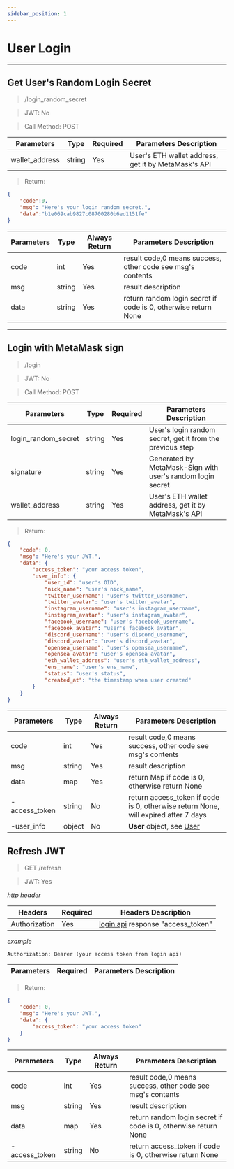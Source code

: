 ```yaml
---
sidebar_position: 1
---
```


# User Login
___
## Get User's Random Login Secret
> /login_random_secret

> JWT: No

> Call Method: POST

| Parameters| Type  | Required |  Parameters Description|
| ----------|--- | ------------- |--------|
| wallet_address |string | Yes  |  User's ETH wallet address, get it by MetaMask's API  |


> Return:

```json
{
    "code":0,
    "msg": "Here's your login random secret.",
    "data":"b1e069cab9827c08700280b6ed1151fe"
}
```

| Parameters | Type | Always Return |  Parameters Description|
| -----------|---- | ------------- |--------|
| code |int | Yes  |  result code,0 means success, other code see msg's contents  |
| msg |string | Yes  | result description   |
| data |string | Yes  | return random login secret if code is 0, otherwise return None |

___

## Login with MetaMask sign
> /login

> JWT: No

> Call Method: POST

| Parameters | Type | Required |  Parameters Description|
| ----------|----- | ------------- |--------|
| login_random_secret|string  | Yes  |  User's login random secret, get it from the previous step  |
| signature |string | Yes  |  Generated by MetaMask-Sign with user's random login secret  |
| wallet_address |string | Yes  |  User's ETH wallet address, get it by MetaMask's API  |

> Return:

```json
{
    "code": 0,
    "msg": "Here's your JWT.",
    "data": {
        "access_token": "your access token",
        "user_info": {
            "user_id": "user's OID",
            "nick_name": "user's nick_name",
            "twitter_username": "user's twitter_username",
            "twitter_avatar": "user's twitter_avatar",
            "instagram_username": "user's instagram_username",
            "instagram_avatar": "user's instagram_avatar",
            "facebook_username": "user's facebook_username",
            "facebook_avatar": "user's facebook_avatar",
            "discord_username": "user's discord_username",
            "discord_avatar": "user's discord_avatar",
            "opensea_username": "user's opensea_username",
            "opensea_avatar": "user's opensea_avatar",
            "eth_wallet_address": "user's eth_wallet_address",
            "ens_name": "user's ens_name",
            "status": "user's status",
            "created_at": "the timestamp when user created"
        }
    }
}
```

| Parameters | Type | Always Return |  Parameters Description|
| ----------|---- | ------------- |--------|
| code |int  | Yes  |  result code,0 means success, other code see msg's contents  |
| msg |string | Yes  | result description   |
| data |map | Yes  | return Map if code is 0, otherwise return None |
| -access_token |string | No  | return access_token if code is 0, otherwise return None, will expired after 7 days |
| -user_info|object|No| **User** object, see [User](/docs/Web3MQ-RESTFul-API/User/)|


## Refresh JWT
> GET /refresh

> JWT: Yes


*http header*

| Headers | Required |  Headers Description|
| ------------- | ------------- |--------|
| Authorization  | Yes  |  [login api](/docs/Web3MQ-RESTFul-API/User/user-login#login-with-metamask-sign) response "access_token" |

*example*

```
Authorization: Bearer (your access token from login api)
```

| Parameters  | Required |  Parameters Description|
| ------------- | ------------- |--------|


> Return:

```json
{
    "code": 0,
    "msg": "Here's your JWT.",
    "data": {
        "access_token": "your access token"
    }
}
```

| Parameters | Type | Always Return |  Parameters Description|
| ----------|----- | ------------- |--------|
| code |int | Yes  |  result code,0 means success, other code see msg's contents  |
| msg |string | Yes  | result description   |
| data |map | Yes  | return random login secret if code is 0, otherwise return None |
| -access_token|string  | No  | return access_token if code is 0, otherwise return None |
